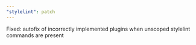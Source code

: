```yaml
---
"stylelint": patch
---
```


Fixed: autofix of incorrectly implemented plugins when unscoped stylelint commands are present
